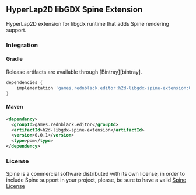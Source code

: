 ## HyperLap2D libGDX Spine Extension

HyperLap2D extension for libgdx runtime that adds Spine rendering support.

### Integration

#### Gradle
Release artifacts are available through [Bintray][bintray]. 

```groovy
dependencies {
    implementation 'games.rednblack.editor:h2d-libgdx-spine-extension:0.0.1'
}
```

#### Maven
```xml
<dependency>
  <groupId>games.rednblack.editor</groupId>
  <artifactId>h2d-libgdx-spine-extension</artifactId>
  <version>0.0.1</version>
  <type>pom</type>
</dependency>
```

### License
Spine is a commercial software distributed with its own license, in order to include Spine support in your project, please, be sure to have a valid [Spine License](https://github.com/EsotericSoftware/spine-runtimes)